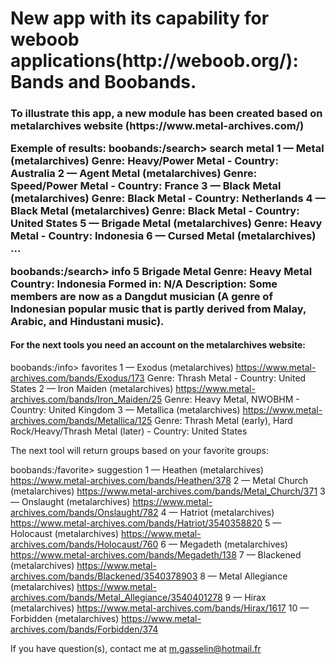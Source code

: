 <h1>New app with its capability for weboob applications(http://weboob.org/): Bands and Boobands.</h1>
<h3>To illustrate this app, a new module has been created based on metalarchives website (https://www.metal-archives.com/)

<b>Exemple of results:</b>
boobands:/search> search metal
 1 — Metal (metalarchives)
	Genre: Heavy/Power Metal - Country: Australia
 2 — Agent Metal (metalarchives)
	Genre: Speed/Power Metal - Country: France
 3 — Black Metal (metalarchives)
	Genre: Black Metal - Country: Netherlands
 4 — Black Metal (metalarchives)
	Genre: Black Metal - Country: United States
 5 — Brigade Metal (metalarchives)
	Genre: Heavy Metal - Country: Indonesia
 6 — Cursed Metal (metalarchives)
...

boobands:/search> info 5
Brigade Metal
Genre: Heavy Metal
Country: Indonesia
Formed in: N/A
Description:
Some members are now as a Dangdut musician (A genre of Indonesian popular music that is partly derived from Malay, Arabic, and Hindustani music).

<h4>For the next tools you need an account on the metalarchives website:</h4>

boobands:/info> favorites
 1 — Exodus (metalarchives)
	https://www.metal-archives.com/bands/Exodus/173
	Genre: Thrash Metal - Country: United States
 2 — Iron Maiden (metalarchives)
	https://www.metal-archives.com/bands/Iron_Maiden/25
	Genre: Heavy Metal, NWOBHM - Country: United Kingdom
 3 — Metallica (metalarchives)
	https://www.metal-archives.com/bands/Metallica/125
	Genre: Thrash Metal (early), Hard Rock/Heavy/Thrash Metal (later) - Country: United States

The next tool will return groups based on your favorite groups:

boobands:/favorite> suggestion
 1 — Heathen (metalarchives)
	https://www.metal-archives.com/bands/Heathen/378
 2 — Metal Church (metalarchives)
	https://www.metal-archives.com/bands/Metal_Church/371
 3 — Onslaught (metalarchives)
	https://www.metal-archives.com/bands/Onslaught/782
 4 — Hatriot (metalarchives)
	https://www.metal-archives.com/bands/Hatriot/3540358820
 5 — Holocaust (metalarchives)
	https://www.metal-archives.com/bands/Holocaust/760
 6 — Megadeth (metalarchives)
	https://www.metal-archives.com/bands/Megadeth/138
 7 — Blackened (metalarchives)
	https://www.metal-archives.com/bands/Blackened/3540378903
 8 — Metal Allegiance (metalarchives)
	https://www.metal-archives.com/bands/Metal_Allegiance/3540401278
 9 — Hirax (metalarchives)
	https://www.metal-archives.com/bands/Hirax/1617
10 — Forbidden (metalarchives)
	https://www.metal-archives.com/bands/Forbidden/374

If you have question(s), contact me at m.gasselin@hotmail.fr
